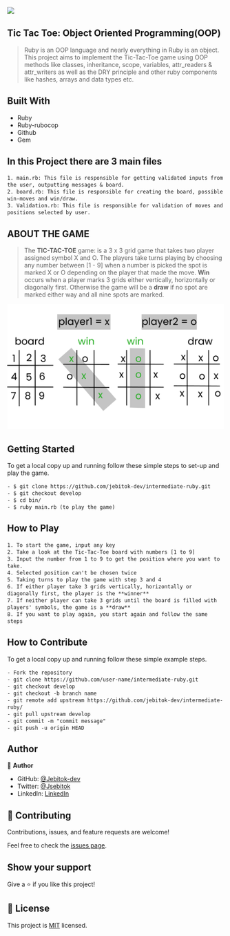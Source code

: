 ![](https://img.shields.io/badge/Microverse-blueviolet)

## Tic Tac Toe: Object Oriented Programming(OOP)

> Ruby is an OOP language and nearly everything in Ruby is an object. This project aims to implement the Tic-Tac-Toe game using OOP methods like classes, inheritance, scope, variables, attr_readers & attr_writers as well as the DRY principle and other ruby components like hashes, arrays and data types etc.

## Built With

- Ruby
- Ruby-rubocop
- Github
- Gem

## In this Project there are 3 main files

`````````````````````````````````````````````````````````````````````````````````````````````````````````````
1. main.rb: This file is responsible for getting validated inputs from the user, outputting messages & board.
2. board.rb: This file is responsible for creating the board, possible win-moves and win/draw.
3. Validation.rb: This file is responsible for validation of moves and positions selected by user.
`````````````````````````````````````````````````````````````````````````````````````````````````````````````

## ABOUT THE GAME

> The **TIC-TAC-TOE** game: is a 3 x 3 grid game that takes two player assigned symbol X and O. The players take turns playing by choosing any number between [1 - 9] when a number is picked the spot is marked X or O depending on the player that made the move. **Win** occurs when a player marks 3 grids either vertically, horizontally or diagonally first. Otherwise the game will be a **draw** if no spot are marked either way and all nine spots are marked.

![game_screenshot](./images/board-1.png)

<!-- ## Live Demo -->

<!-- [Live Demo Link](https://livedemo.com) -->

## Getting Started

To get a local copy up and running follow these simple steps to set-up and play the game.
``````````````````````````````````````````````````````````````````````````
- $ git clone https://github.com/jebitok-dev/intermediate-ruby.git
- $ git checkout develop
- $ cd bin/
- $ ruby main.rb (to play the game)
```````````````````````````````````````````````````````````````````````````
## How to Play
``````````````````````````````````````````````````````````````````````````````````````````````````````````````````````
1. To start the game, input any key
2. Take a look at the Tic-Tac-Toe board with numbers [1 to 9]
3. Input the number from 1 to 9 to get the position where you want to take.
4. Selected position can't be chosen twice
5. Taking turns to play the game with step 3 and 4
6. If either player take 3 grids vertically, horizontally or diagonally first, the player is the **winner**
7. If neither player can take 3 grids until the board is filled with players' symbols, the game is a **draw**
8. If you want to play again, you start again and follow the same steps
```````````````````````````````````````````````````````````````````````````````````````````````````````````````````````

## How to Contribute

To get a local copy up and running follow these simple example steps.
```````````````````````````````````````````````````````````````````````````
- Fork the repository
- git clone https://github.com/user-name/intermediate-ruby.git
- git checkout develop
- git checkout -b branch name
- git remote add upstream https://github.com/jebitok-dev/intermediate-ruby/
- git pull upstream develop
- git commit -m "commit message"
- git push -u origin HEAD
```````````````````````````````````````````````````````````````````````````

<!-- ### Prerequisites

### Setup

### Install

### Usage

### Run tests

### Deployment -->

## Author

👤 **Author**

- GitHub: [@Jebitok-dev](https://github.com/jebitok-dev)
- Twitter: [@Jsebitok](https://twitter.com/jsebitok)
- LinkedIn: [LinkedIn](https://linkedin.com/in/sharon-jebitok/)

## 🤝 Contributing

Contributions, issues, and feature requests are welcome!

Feel free to check the [issues page](https://github.com/jebitok-dev/intermediate-ruby/issues).

## Show your support

Give a ⭐️ if you like this project!

<!-- ## Acknowledgments

- Hat tip to anyone whose code was used
- Inspiration
- etc -->

## 📝 License

This project is [MIT](https://mit-license.org/) licensed.
